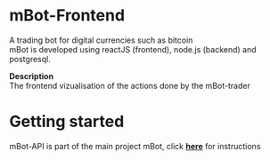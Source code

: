 # mBot-Frontend
A trading bot for digital currencies such as bitcoin </br>
mBot is developed using reactJS (frontend), node.js (backend) and postgresql.

**Description**</br>
The frontend vizualisation of the actions done by the mBot-trader

# Getting started
mBot-API is part of the main project mBot, click [**here**](https://github.com/mjansrud/mBot/) for instructions
